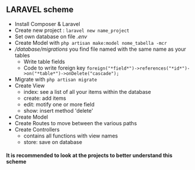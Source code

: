 ## LARAVEL scheme
  - Install Composer & Laravel
  - Create new project : ``` laravel new name_project ```
  - Set own database on file *.env*
  - Create Model with ``` php artisan make:model nome_tabella -mcr ```
  - */database/migrations* you find file named with the same name as your tables
    - Write table fields
    - Code to write foreign key ``` foreign("*field*")->references("*id*")->on("*table*")->onDelete("cascade"); ```
  - Migrate with ``` php artisan migrate ```
  - Create View
    - index: see a list of all your items within the database
    - create: add items
    - edit: motify one or more field
    - show: insert method 'delete'
  - Create Model
  - Create Routes to move between the various paths
  - Create Controllers
    - contains all functions with view names
    - store: save on database
#### It is recommended to look at the projects to better understand this scheme

